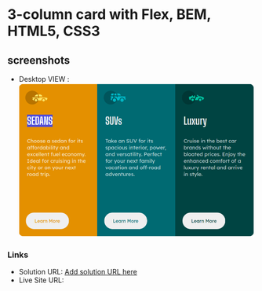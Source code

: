 # 3-column card with Flex, BEM, HTML5, CSS3

## screenshots
- Desktop VIEW : ![](./images/desktop.png)

### Links

- Solution URL: [Add solution URL here](https://your-solution-url.com)
- Live Site URL: [](https://haldhardwivedi.github.io/Frontend-Mentor/)
